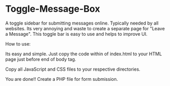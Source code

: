 Toggle-Message-Box
==================

A toggle sidebar for submitting messages online. Typically needed by all websites. Its very annoying and waste to create a separate page for "Leave a Message". This toggle bar is easy to use and helps to improve UI.

How to use:

Its easy and simple. Just copy the code within <body> of index.html to your HTML page just before end of body tag.

Copy all JavaScript and CSS files to your respective directories.

You are done!! Create a PHP file for form submission.

